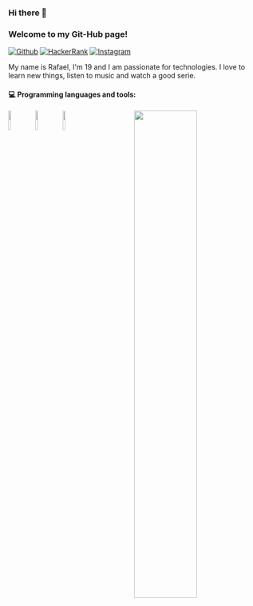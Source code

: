 ### Hi there 👋 
### Welcome to my Git-Hub page!

[![Github](https://img.shields.io/badge/-Github-000?style=flat&logo=Github&logoColor=white)](https://github.com/Rafael-Fortes)
[![HackerRank](https://img.shields.io/badge/-HackerRank-000?style=flat&logo=Hackerrank&logoColor=green)](https://www.hackerrank.com/rafael2003santos)
[![Instagram](https://img.shields.io/badge/-Instagram-000?style=flat&logo=Instagram&logoColor=white)](https://www.instagram.com/rafael.fortes_/)

My name is Rafael, I'm 19 and I am passionate for technologies. I love to learn new things, listen to music and watch a good serie.

#### :computer: Programming languages and tools: 
<p>
<img width="50%" align="right" src="https://github-readme-stats.vercel.app/api?username=Rafael-Fortes&show_icons=true&hide_border=true" />

<code><img width="10%" src="https://www.vectorlogo.zone/logos/python/python-ar21.svg"></code>
<code><img width="10%" src="https://www.vectorlogo.zone/logos/git-scm/git-scm-ar21.svg"></code>
<code><img width="10%" src="https://www.vectorlogo.zone/logos/visualstudio_code/visualstudio_code-ar21.svg"></code>
</p>
